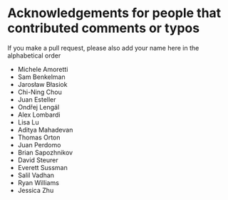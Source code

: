# Acknowledgements for people that contributed comments or typos

If you make a pull request, please also add your name here in the alphabetical order

* Michele Amoretti
* Sam Benkelman
* Jarosław Błasiok
* Chi-Ning Chou
* Juan Esteller
* Ondřej Lengál
* Alex Lombardi
* Lisa Lu
* Aditya Mahadevan
* Thomas Orton
* Juan Perdomo
* Brian Sapozhnikov
* David Steurer
* Everett Sussman
* Salil Vadhan
* Ryan Williams
* Jessica Zhu
